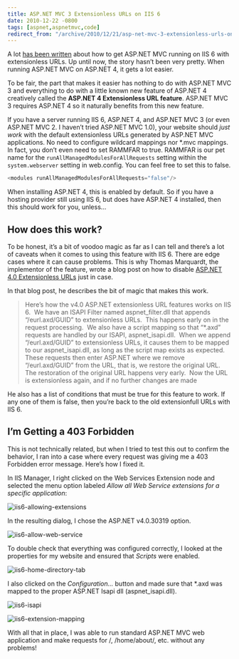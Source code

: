 ```yaml
---
title: ASP.NET MVC 3 Extensionless URLs on IIS 6
date: 2010-12-22 -0800
tags: [aspnet,aspnetmvc,code]
redirect_from: "/archive/2010/12/21/asp-net-mvc-3-extensionless-urls-on-iis-6.aspx/"
---
```


A lot [has been
written](https://haacked.com/archive/2008/11/26/asp.net-mvc-on-iis-6-walkthrough.aspx "ASP.NET MVC on IIS 6 Walkthrough")
about how to get ASP.NET MVC running on IIS 6 with extensionless URLs.
Up until now, the story hasn’t been very pretty. When running ASP.NET
MVC on ASP.NET 4, it gets a lot easier.

To be fair, the part that makes it easier has nothing to do with ASP.NET
MVC 3 and everything to do with a little known new feature of ASP.NET 4
creatively called the **ASP.NET 4 Extensionless URL feature**. ASP.NET
MVC 3 requires ASP.NET 4 so it naturally benefits from this new feature.

If you have a server running IIS 6, ASP.NET 4, and ASP.NET MVC 3 (or
even ASP.NET MVC 2. I haven’t tried ASP.NET MVC 1.0), your website
should *just work* with the default extensionless URLs generated by
ASP.NET MVC applications. No need to configure wildcard mappings nor
\*.mvc mappings. In fact, you don’t even need to set RAMMFAR to true.
RAMMFAR is our pet name for the `runAllManagedModulesForAllRequests`
setting within the `system.webserver` setting in web.config. You can
feel free to set this to false.

```csharp
<modules runAllManagedModulesForAllRequests="false"/>
```

When installing ASP.NET 4, this is enabled by default. So if you have a
hosting provider still using IIS 6, but does have ASP.NET 4 installed,
then this should work for you, unless…

How does this work?
-------------------

To be honest, it’s a bit of voodoo magic as far as I can tell and
there’s a lot of caveats when it comes to using this feature with IIS 6.
There are edge cases where it can cause problems. This is why Thomas
Marquardt, the implementor of the feature, wrote a blog post on how to
disable [ASP.NET 4.0 Extensionless
URLs](http://blogs.msdn.com/b/tmarq/archive/2010/06/18/how-to-disable-the-asp-net-v4-0-extensionless-url-feature-on-iis-6-0.aspx "How to disable extensionless URL on IIS 6.0")
just in case.

In that blog post, he describes the bit of magic that makes this work.

> Here’s how the v4.0 ASP.NET extensionless URL features works on IIS
> 6.  We have an ISAPI Filter named aspnet\_filter.dll that appends
> “/eurl.axd/GUID” to extensionless URLs.  This happens early on in the
> request processing.  We also have a script mapping so that “\*.axd”
> requests are handled by our ISAPI, aspnet\_isapi.dll.  When we append
> “/eurl.axd/GUID” to extensionless URLs, it causes them to be mapped to
> our aspnet\_isapi.dll, as long as the script map exists as expected. 
> These requests then enter ASP.NET where we remove “/eurl.axd/GUID”
> from the URL, that is, we restore the original URL.  The restoration
> of the original URL happens very early.  Now the URL is extensionless
> again, and if no further changes are made

He also has a list of conditions that must be true for this feature to
work. If any one of them is false, then you’re back to the old
extensionfull URLs with IIS 6.

I’m Getting a 403 Forbidden
---------------------------

This is not technically related, but when I tried to test this out to
confirm the behavior, I ran into a case where every request was giving
me a 403 Forbidden error message. Here’s how I fixed it.

In IIS Manager, I right clicked on the Web Services Extension node and
selected the menu option labeled *Allow all Web Service extensions for a
specific application*:

![iis6-allowing-extensions](https://haacked.com/images/haacked_com/WindowsLiveWriter/d5689721b8f4_AA7D/iis6-allowing-extensions_c8da0e56-c92c-4db2-bec3-dae986aef3db.png "iis6-allowing-extensions")

In the resulting dialog, I chose the ASP.NET v4.0.30319 option.

![iis6-allow-web-service](https://haacked.com/images/haacked_com/WindowsLiveWriter/d5689721b8f4_AA7D/iis6-allow-web-service_6666234c-f460-49d7-b324-96053d4c8469.png "iis6-allow-web-service")

To double check that everything was configured correctly, I looked at
the properties for my website and ensured that *Scripts* were enabled.

![iis6-home-directory-tab](https://haacked.com/images/haacked_com/WindowsLiveWriter/d5689721b8f4_AA7D/iis6-home-directory-tab_a875455f-2db1-4a62-8302-5dfda6ec4657.png "iis6-home-directory-tab")

I also clicked on the *Configuration…* button and made sure that \*.axd
was mapped to the proper ASP.NET Isapi dll (aspnet\_isapi.dll).

![iis6-isapi](https://haacked.com/images/haacked_com/WindowsLiveWriter/d5689721b8f4_AA7D/iis6-isapi_82292fe2-1d7c-4575-a05a-dce0ba366387.png "iis6-isapi")

![iis6-extension-mapping](https://haacked.com/images/haacked_com/WindowsLiveWriter/d5689721b8f4_AA7D/iis6-extension-mapping_1d236e21-6957-4e6f-bdfa-0cdf202a8a6c.png "iis6-extension-mapping")

With all that in place, I was able to run standard ASP.NET MVC web
application and make requests for /, /home/about/, etc. without any
problems!

